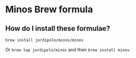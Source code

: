 # Minos Brew formula

## How do I install these formulae?
`brew install jordipolo/minos/minos`

Or `brew tap jordipolo/minos` and then `brew install minos`.

